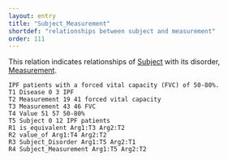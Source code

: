 ```yaml
---
layout: entry
title: "Subject_Measurement"
shortdef: "relationships between subject and measurement"
order: 111
---
```


This relation indicates relationships of [Subject]() with its disorder, [Measurement]().

~~~ ann
IPF patients with a forced vital capacity (FVC) of 50-80%.
T1 Disease 0 3 IPF
T2 Measurement 19 41 forced vital capacity
T3 Measurement 43 46 FVC
T4 Value 51 57 50-80%
T5 Subject 0 12 IPF patients 
R1 is_equivalent Arg1:T3 Arg2:T2
R2 value_of Arg1:T4 Arg2:T2
R3 Subject_Disorder Arg1:T5 Arg2:T1
R4 Subject_Measurement Arg1:T5 Arg2:T2
~~~

